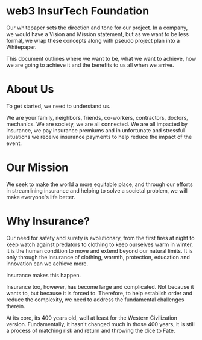 # web3 InsurTech Foundation
Our whitepaper sets the direction and tone for our project.  In a company, we would have a Vision and Mission statement, but as we want to be less formal, we wrap these concepts along with pseudo project plan into a Whitepaper.

This document outlines where we want to be, what we want to achieve, how we are going to achieve it and the benefits to us all when we arrive.

# About Us
To get started, we need to understand us.

We are your family, neighbors, friends, co-workers, contractors, doctors, mechanics.  We are society, we are all connected.  We are all impacted by insurance, we pay insurance premiums and in unfortunate and stressful situations we receive insurance payments to help reduce the impact of the event.

# Our Mission
We seek to make the world a more equitable place, and through our efforts in streamlining insurance and helping to solve a societal problem, we will make everyone's life better.

# Why Insurance?
Our need for safety and surety is evolutionary, from the first fires at night to keep watch against predators to clothing to keep ourselves warm in winter, it is the human condition to move and extend beyond our natural limits.  It is only through the insurance of clothing, warmth, protection, education and innovation can we achieve more.

Insurance makes this happen.

Insurance too, however, has become large and complicated.  Not because it wants to, but because it is forced to.  Therefore, to help establish order and reduce the complexity, we need to address the fundamental challenges therein.

At its core, its 400 years old, well at least for the Western Civilization version.  Fundamentally, it hasn't changed much in those 400 years, it is still a process of matching risk and return and throwing the dice to Fate.

